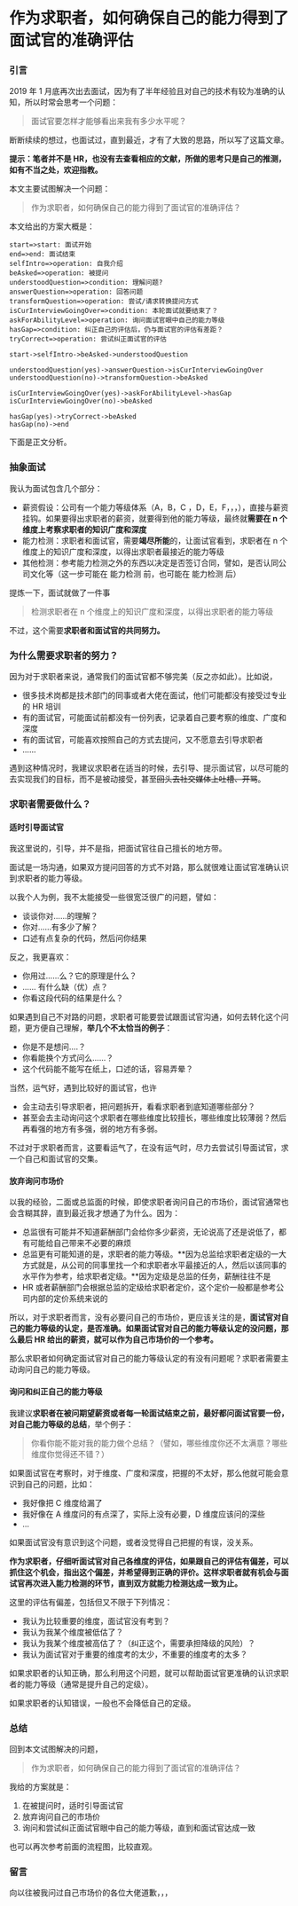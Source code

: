 # 作为求职者，如何确保自己的能力得到了面试官的准确评估

### 引言

2019 年 1 月底再次出去面试，因为有了半年经验且对自己的技术有较为准确的认知，所以时常会思考一个问题：

> 面试官要怎样才能够看出来我有多少水平呢？

断断续续的想过，也面试过，直到最近，才有了大致的思路，所以写了这篇文章。

**提示：笔者并不是 HR，也没有去查看相应的文献，所做的思考只是自己的推测，如有不当之处，欢迎指教。**

本文主要试图解决一个问题：

> 作为求职者，如何确保自己的能力得到了面试官的准确评估？

本文给出的方案大概是：

```flow
start=>start: 面试开始
end=>end: 面试结束
selfIntro=>operation: 自我介绍
beAsked=>operation: 被提问
understoodQuestion=>condition: 理解问题?
answerQuestion=>operation: 回答问题
transformQuestion=>operation: 尝试/请求转换提问方式
isCurInterviewGoingOver=>condition: 本轮面试就要结束了？
askForAbilityLevel=>operation: 询问面试官眼中自己的能力等级
hasGap=>condition: 纠正自己的评估后，仍与面试官的评估有差距？
tryCorrect=>operation: 尝试纠正面试官的评估

start->selfIntro->beAsked->understoodQuestion

understoodQuestion(yes)->answerQuestion->isCurInterviewGoingOver
understoodQuestion(no)->transformQuestion->beAsked

isCurInterviewGoingOver(yes)->askForAbilityLevel->hasGap
isCurInterviewGoingOver(no)->beAsked

hasGap(yes)->tryCorrect->beAsked
hasGap(no)->end
```

下面是正文分析。

### 抽象面试

我认为面试包含几个部分：

- 薪资假设：公司有一个能力等级体系（A，B，C ，D，E，F，，，），直接与薪资挂钩。如果要得出求职者的薪资，就要得到他的能力等级，最终就**需要在 n 个维度上考察求职者的知识广度和深度**
- 能力检测：求职者和面试官，需要**竭尽所能**的，让面试官看到，求职者在 n 个维度上的知识广度和深度，以得出求职者最接近的能力等级
- 其他检测：参考能力检测之外的东西以决定是否签订合同，譬如，是否认同公司文化等（这一步可能在 能力检测 前，也可能在 能力检测 后）

提炼一下，面试就做了一件事

> 检测求职者在 n 个维度上的知识广度和深度，以得出求职者的能力等级

不过，这个需要**求职者和面试官的共同努力。**

### 为什么需要求职者的努力？

因为对于求职者来说，通常我们的面试官都不够完美（反之亦如此）。比如说，

- 很多技术岗都是技术部门的同事或者大佬在面试，他们可能都没有接受过专业的 HR 培训
- 有的面试官，可能面试前都没有一份列表，记录着自己要考察的维度、广度和深度
- 有的面试官，可能喜欢按照自己的方式去提问，又不愿意去引导求职者
- ......

遇到这种情况时，我建议求职者在适当的时候，去引导、提示面试官，以尽可能的去实现我们的目标，而不是被动接受，甚至~~回头去社交媒体上吐槽、开骂~~。

### 求职者需要做什么？

#### 适时引导面试官

我这里说的，引导，并不是指，把面试官往自己擅长的地方带。

面试是一场沟通，如果双方提问回答的方式不对路，那么就很难让面试官准确认识到求职者的能力等级。

以我个人为例，我不太能接受一些很宽泛很广的问题，譬如：

- 谈谈你对......的理解？
- 你对......有多少了解？
- 口述有点复杂的代码，然后问你结果

反之，我更喜欢：

- 你用过......么？它的原理是什么？
- ...... 有什么缺（优）点？
- 你看这段代码的结果是什么？

如果遇到自己不对路的问题，求职者可能要尝试跟面试官沟通，如何去转化这个问题，更方便自己理解，**举几个不太恰当的例子**：

- 你是不是想问....？
- 你看能换个方式问么......？
- 这个代码能不能写在纸上，口述的话，容易弄晕？

当然，运气好，遇到比较好的面试官，也许

- 会主动去引导求职者，把问题拆开，看看求职者到底知道哪些部分？
- 甚至会去主动询问这个求职者在哪些维度比较擅长，哪些维度比较薄弱？然后再看强的地方有多强，弱的地方有多弱。

不过对于求职者而言，这要看运气了，在没有运气时，尽力去尝试引导面试官，求一个自己和面试官的交集。

#### 放弃询问市场价

以我的经验，二面或总监面的时候，即使求职者询问自己的市场价，面试官通常也会含糊其辞，直到最近我才想通了为什么。因为：

- 总监很有可能并不知道薪酬部门会给你多少薪资，无论说高了还是说低了，都有可能给自己带来不必要的麻烦
- 总监更有可能知道的是，求职者的能力等级。**因为总监给求职者定级的一大方式就是，从公司的同事里找一个和求职者水平最接近的人，然后以该同事的水平作为参考，给求职者定级。**因为定级是总监的任务，薪酬往往不是
- HR 或者薪酬部门会根据总监的定级给求职者定价，这个定价一般都是参考公司内部的定价系统来说的

所以，对于求职者而言，没有必要问自己的市场价，更应该关注的是，**面试官对自己的能力等级的认定，是否准确。如果面试官对自己的能力等级认定的没问题，那么最后 HR 给出的薪资，就可以作为自己市场价的一个参考。**

那么求职者如何确定面试官对自己的能力等级认定的有没有问题呢？求职者需要主动询问自己的能力等级。

#### 询问和纠正自己的能力等级

我建议**求职者在被问期望薪资或者每一轮面试结束之前，最好都问面试官要一份，对自己能力等级的总结**，举个例子：

> 你看你能不能对我的能力做个总结？（譬如，哪些维度你还不太满意？哪些维度你觉得还不错？）

如果面试官在考察时，对于维度、广度和深度，把握的不太好，那么他就可能会意识到自己的问题，比如：

- 我好像把 C 维度给漏了
- 我好像在 A 维度问的有点深了，实际上没有必要，D 维度应该问的深些
- ...

如果面试官没有意识到这个问题，或者没觉得自己把握的有误，没关系。

**作为求职者，仔细听面试官对自己各维度的评估，如果跟自己的评估有偏差，可以抓住这个机会，指出这个偏差，并希望得到正确的评价。这样求职者就有机会与面试官再次进入能力检测的环节，直到双方就能力检测达成一致为止。**

这里的评估有偏差，包括但又不限于下列情况：

- 我认为比较重要的维度，面试官没有考到？
- 我认为我某个维度被低估了？
- 我认为我某个维度被高估了？（纠正这个，需要承担降级的风险）？
- 我认为面试官对于重要的维度考的太少，不重要的维度考的太多？

如果求职者的认知正确，那么利用这个问题，就可以帮助面试官更准确的认识求职者的能力等级（通常是提升自己的定级）。

如果求职者的认知错误，一般也不会降低自己的定级。

### 总结

回到本文试图解决的问题，

> 作为求职者，如何确保自己的能力得到了面试官的准确评估？

我给的方案就是：

1. 在被提问时，适时引导面试官
2. 放弃询问自己的市场价
3. 询问和尝试纠正面试官眼中自己的能力等级，直到和面试官达成一致

也可以再次参考前面的流程图，比较直观。

### 留言

向以往被我问过自己市场价的各位大佬道歉，，，
